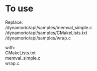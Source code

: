 # To use

Replace: <br>
/dynamorio/api/samples/memval_simple.c <br>
/dynamorio/api/samples/CMakeLists.txt <br>
/dynamorio/api/samples/wrap.c <br>

with: <br>
CMakeLists.txt <br>
memval_simple.c <br>
wrap.c
